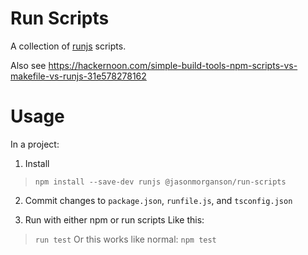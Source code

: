 Run Scripts
===========

A collection of [runjs](https://github.com/pawelgalazka/runjs) scripts.


Also see
https://hackernoon.com/simple-build-tools-npm-scripts-vs-makefile-vs-runjs-31e578278162

# Usage

In a project:

1. Install
> `npm install --save-dev runjs @jasonmorganson/run-scripts`

2. Commit changes to `package.json`, `runfile.js`, and `tsconfig.json`

3. Run with either npm or run scripts
Like this:
> `run test`
Or this works like normal:
> `npm test`

